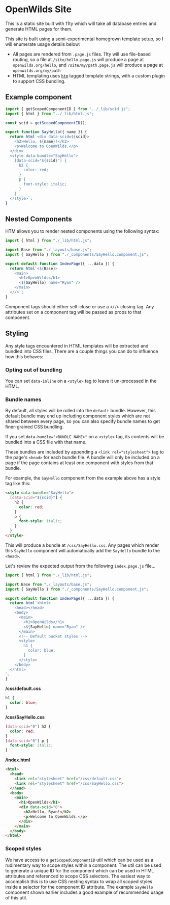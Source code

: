 # OpenWilds Site

This is a static site built with 11ty which will take all database entries and generate HTML pages for them.

This site is built using a semi-experimental homegrown template setup, so I will enumerate usage details below:

- All pages are rendered from `.page.js` files. 11ty will use file-based routing, so
  a file at `/site/hello.page.js` will produce a page at `openwilds.org/hello`,
  and `/site/my/path.page.js` will produce a page at `openwilds.org/my/path`
- HTML templating uses [`htm`](https://github.com/developit/htm) tagged template strings, with a custom plugin to support CSS bundling.

## Example component

```js
import { getScopedComponentID } from "../_lib/scid.js";
import { html } from "../_lib/html.js";

const scid = getScopedComponentID();

export function SayHello({ name }) {
  return html`<div data-scid=${scid}>
    <h2>Hello, ${name}!</h2>
    <p>Welcome to OpenWilds.</p>
  </div>
  <style data-bundle="SayHello">
    [data-scid="${scid}"] {
      h2 {
        color: red;
      }
      p {
        font-style: italic;
      }
    }
  </style>`;
}
```

## Nested Components

HTM allows you to render nested components using the following syntax:

```js
import { html } from "./_lib/html.js";

import Base from "./_layouts/base.js";
import { SayHello } from "./_components/SayHello.component.js";

export default function IndexPage({ ...data }) {
  return html`<${Base}>
    <main>
      <h1>OpenWilds</h1>
      <${SayHello} name="Ryan" />
    </main>
  <//>`;
}
```

Component tags should either self-close or use a `<//>` closing tag.
Any attributes set on a component tag will be passed as props to that component.

## Styling

Any style tags encountered in HTML templates will be extracted and bundled into CSS files.
There are a couple things you can do to influence how this behaves:

### Opting out of bundling

You can set `data-inline` on a `<style>` tag to leave it un-processed in the HTML.

### Bundle names

By default, all styles will be rolled into the `default` bundle. However, this default bundle may end up including component styles which
are not shared between every page, so you can also specify bundle names to get finer-grained CSS bundling.

If you set `data-bundle="<BUNDLE NAME>"` on a `<style>` tag, its contents will be bundled into a CSS file with that name.

These bundles are included by appending a `<link rel="stylesheet">` tag to the page's `<head>` for each bundle file.
A bundle will only be included on a page if the page contains at least one component with styles from that bundle.

For example, the `SayHello` component from the example above has a style tag like this:

```html
<style data-bundle="SayHello">
  [data-scid="${scid}"] {
    h2 {
      color: red;
    }
    p {
      font-style: italic;
    }
  }
</style>
```

This will produce a bundle at `/css/SayHello.css`. Any pages which render this `SayHello` component will
automatically add the `SayHello` bundle to the `<head>`.

Let's review the expected output from the following `index.page.js` file...

```js
import { html } from "./_lib/html.js";

import Base from "./_layouts/base.js";
import { SayHello } from "./_components/SayHello.component.js";

export default function IndexPage({ ...data }) {
  return html`<html>
    <head></head>
    <body>
      <main>
        <h1>OpenWilds</h1>
        <${SayHello} name="Ryan" />
      </main>
      <!-- Default bucket styles -->
      <style>
        h1 {
          color: blue;
        }
      </style>
    </body>
  </html>
`;
}
```

**/css/default.css**

```css
h1 {
  color: blue;
}
```

**/css/SayHello.css**

```css
[data-scid="0"] h2 {
  color: red;
}
[data-scid="0"] p {
  font-style: italic;
}
```

**/index.html**

```html
<html>
  <head>
    <link rel="stylesheet" href="/css/default.css">
    <link rel="stylesheet" href="/css/SayHello.css">
  </head>
  <body>
    <main>
      <h1>OpenWilds</h1>
      <div data-scid="0">
        <h2>Hello, Ryan!</h2>
        <p>Welcome to OpenWilds.</p>
      </div>
    </main>
  </body>
</html>
```

### Scoped styles

We have access to a `getScopedComponentID` util which can be used as a rudimentary way to scope styles within a component.
The util can be used to generate a unique ID for the component which can be used in HTML attributes and referenced to scope CSS selectors.
The easiest way to accomplish this is to use CSS nesting syntax to wrap all scoped styles inside a selector for the component ID attribute.
The example `SayHello` component shown earlier includes a good example of recommended usage of this util.
